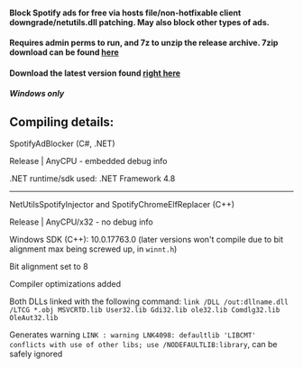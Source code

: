 #### Block Spotify ads for free via hosts file/non-hotfixable client downgrade/netutils.dll patching. May also block other types of ads. 
#### Requires admin perms to run, and 7z to unzip the release archive. 7zip download can be found [here](https://www.7-zip.org/)
#### Download the latest version found [right here](https://github.com/HxxxB/SpotifyAdBlocker/releases)
##### Windows only

Compiling details:
----
SpotifyAdBlocker (C#, .NET)

Release | AnyCPU - embedded debug info 

.NET runtime/sdk used: .NET Framework 4.8

----

NetUtilsSpotifyInjector and SpotifyChromeElfReplacer (C++)

Release | AnyCPU/x32 - no debug info

Windows SDK (C++): 10.0.17763.0 (later versions won't compile due to bit alignment max being screwed up, in `winnt.h`)

Bit alignment set to 8

Compiler optimizations added 

Both DLLs linked with the following command: `link /DLL /out:dllname.dll /LTCG *.obj MSVCRTD.lib User32.lib Gdi32.lib ole32.lib Comdlg32.lib OleAut32.lib`

Generates warning `LINK : warning LNK4098: defaultlib 'LIBCMT' conflicts with use of other libs; use /NODEFAULTLIB:library`, can be safely ignored 



